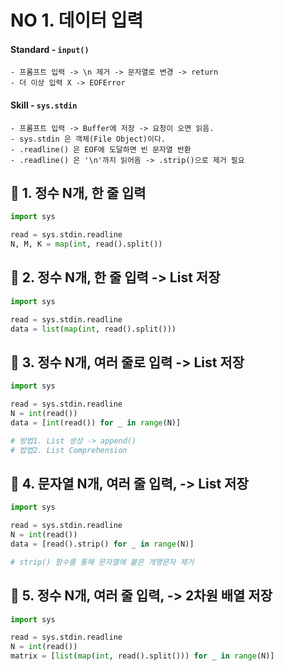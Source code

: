 # NO 1. 데이터 입력

#### Standard - `input()`

    - 프롬프트 입력 -> \n 제거 -> 문자열로 변경 -> return
    - 더 이상 입력 X -> EOFError

#### Skill - `sys.stdin`

    - 프롬프트 입력 -> Buffer에 저장 -> 요청이 오면 읽음.
    - sys.stdin 은 객체(File Object)이다.
    - .readline() 은 EOF에 도달하면 빈 문자열 반환
    - .readline() 은 '\n'까지 읽어옴 -> .strip()으로 제거 필요


## 📌 1. 정수 N개, 한 줄 입력

```python
import sys

read = sys.stdin.readline
N, M, K = map(int, read().split())
```


## 📌 2. 정수 N개, 한 줄 입력 -> List 저장

```python
import sys

read = sys.stdin.readline
data = list(map(int, read().split()))
```


## 📌 3. 정수 N개, 여러 줄로 입력 -> List 저장

```python
import sys

read = sys.stdin.readline
N = int(read())
data = [int(read()) for _ in range(N)]

# 방법1. List 생성 -> append()
# 밥법2. List Comprehension
```

## 📌 4. 문자열 N개, 여러 줄 입력, -> List 저장

```python
import sys

read = sys.stdin.readline
N = int(read())
data = [read().strip() for _ in range(N)] 

# strip() 함수를 통해 문자열에 붙은 개행문자 제거
```


## 📌 5. 정수 N개, 여러 줄 입력, -> 2차원 배열 저장

```python
import sys

read = sys.stdin.readline
N = int(read())
matrix = [list(map(int, read().split())) for _ in range(N)]
```